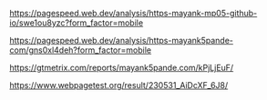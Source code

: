 https://pagespeed.web.dev/analysis/https-mayank-mp05-github-io/swe1ou8yzc?form_factor=mobile

https://pagespeed.web.dev/analysis/https-mayank5pande-com/gns0xl4deh?form_factor=mobile


https://gtmetrix.com/reports/mayank5pande.com/kPjLjEuF/

https://www.webpagetest.org/result/230531_AiDcXF_6J8/

